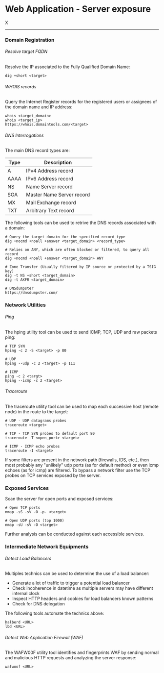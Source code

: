 # Web Application - Server exposure

X

--------------------------------------------------------------------------------
### Domain Registration

###### Resolve target FQDN
Resolve the IP associated to the Fully Qualified Domain Name:
```
dig +short <target>
```

###### WHOIS records
Query the Internet Register records for the registered users or assignees of
the domain name and IP address:
```
whois <target_domain>
whois <target_ip>
https://whois.domaintools.com/<target>
```

###### DNS Interrogations
The main DNS record types are:

Type | Description
-----|----------
A    | IPv4 Address record
AAAA | IPv6 Address record
NS   | Name Server record
SOA  | Master Name Server record
MX   | Mail Exchange record
TXT  | Arbitrary Text record

The following tools can be used to retrive the DNS records associated with a
domain:
```
# Query the target domain for the specified record type
dig +nocmd +noall +answer <target_domain> <record_type>

# Relies on ANY, which are often blocked or filtered, to query all record
dig +nocmd +noall +answer <target_domain> ANY

# Zone Transfer (Usually filtered by IP source or protected by a TSIG key)
dig -t NS +short <target_domain>
dig -t AXFR <target_domain>

# DNSdumpster
https://dnsdumpster.com/
```
### Network Utilities

###### Ping
The hping utility tool can be used to send ICMP, TCP, UDP and raw packets ping:
```
# TCP SYN
hping -c 2 -S <target> -p 80

# UDP
hping --udp -c 2 <target> -p 111

# ICMP
ping -c 2 <targt>
hping --icmp -c 2 <target>
```

###### Traceroute
The traceroute utility tool can be used to map each successive host
(remote node) in the route to the target:
```
# UDP - UDP datagrams probes
traceroute <target>

# TCP - TCP SYN probes to default port 80
traceroute -T <open_port> <target>

# ICMP - ICMP echo probes
traceroute -I <target>
```
If some filters are present in the network path (firewalls, IDS, etc.), then
most probably any "unlikely" udp ports (as for default method) or even icmp
echoes (as for icmp) are filtered.
To bypass a network filter use the TCP probes on TCP services exposed by the
server.

### Exposed Services

Scan the server for open ports and exposed services:
```
# Open TCP ports
nmap -sS -sV -O -p- <target>

# Open UDP ports (top 1000)
nmap -sU -sV -O <target>
```
Further analysis can be conducted against each accessible services.

### Intermediate Network Equipments

###### Detect Load Balancers
Multiples technics can be used to determine the use of a load balancer:
-  Generate a lot of traffic to trigger a potential load balancer
-  Check incoherence in datetime as multiple servers may have different
internal clock
-  Inspect HTTP headers and cookies for load balancers known patterns
-  Check for DNS delegation

The following tools automate the technics above:
```
halberd <URL>
lbd <URL>
```

###### Detect Web Application Firewall (WAF)
The WAFW00F utility tool identifies and fingerprints WAF by sending normal and
malicious HTTP requests and analyzing the server response:
```
wafwoof <URL>
```
